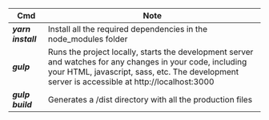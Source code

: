 | Cmd                | Note                                                                                                                                                                                                        |
|--------------------|-------------------------------------------------------------------------------------------------------------------------------------------------------------------------------------------------------------|
| **_yarn install_** | Install all the required dependencies in the node_modules folder                                                                                                                                            |
| **_gulp_**         | Runs the project locally, starts the development server and watches for any changes in your code, including your HTML, javascript, sass, etc. The development server is accessible at http://localhost:3000 |
| **_gulp build_**   | Generates a /dist directory with all the production files                                                                                                                                                   |
